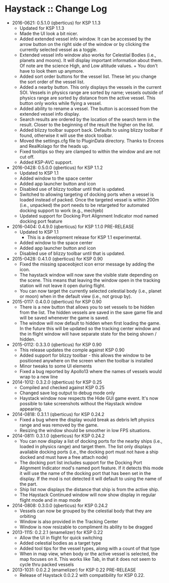 # Haystack :: Change Log

* 2016-0621: 0.5.1.0 (qberticus) for KSP 1.1.3
	+ Updated for KSP 1.1.3
	+ Made the UI look a bit nicer.
	+ Added extended vessel info window. It can be accessed by the arrow button on the right side of the window or by clicking the currently selected vessel as a toggle.
	+ Extended vessel info window also works for Celestial Bodies (i.e., planets and moons). It will display important information about them. Of note are the science High, and Low altitude values. 	+ You don't have to look them up anymore.
	+ Added sort order buttons for the vessel list. These let you change the sort order of the vessel list.
	+ Added a nearby button. This only displays the vessels in the current SOI. Vessels in physics range are sorted by name; vessels outside of physics range are sorted by distance from the active vessel. This button only works while flying a vessel.
	+ Added ability to rename a vessel. The button is accessed from the extended vessel info display.
	+ Search results are ordered by the location of the search term in the result. Closer to the beginning of the result the higher on the list.
	+ Added blizzy toolbar support back. Defaults to using blizzy toolbar if found, otherwise it will use the stock toolbar.
	+ Moved the settings.cfg file to PluginData directory. Thanks to Enceos and RealKolago for the heads up.
	+ Fixed tooltips so they are clamped to within the window and are not cut off.
	+ Added KSP-AVC support.
* 2016-0428: 0.5.0.0 (qberticus) for KSP 1.1.2
	+ Updated to KSP 1.1
	+ Added window to the space center
	+ Added app launcher button and icon
	+ Disabled use of blizzy toolbar until that is updated.
	+ Switched to allowing targeting of docking ports when a vessel is loaded instead of packed. Once the targeted vessel is within 200m (i.e., unpacked) the port needs to be retargeted for automated docking support to work (e.g., mechjeb)
	+ Updated support for Docking Port Alignment Indicator mod named docking port feature
* 2016-0404: 0.4.9.0 (qberticus) for KSP 1.1.0 PRE-RELEASE
	+ Updated to KSP 1.1
		+ This is a development release for KSP 1.1 experimental.
	+ Added window to the space center
	+ Added app launcher button and icon
	+ Disabled use of blizzy toolbar until that is updated.
* 2015-0428: 0.4.1.0 (qberticus) for KSP 0.90
	+ Fixed the missing spaceobject icon error message by adding the icon.
	+ The haystack window will now save the visible state depending on the scene. This means that leaving the window open in the tracking station will not leave it open during flight.
	+ You can now target the currently selected celestial body (i.e., planet or moon) when in the default view (i.e., not group by).
* 2015-0117: 0.4.0.0 (qberticus) for KSP 0.90
	+ There is a new button that allows you to set vessels to be hidden from the list. The hidden vessels are saved in the save game file and will be saved whenever the game is saved.
	+ The window will now default to hidden when first loading the game. In the future this will be updated so the tracking center window and the in flight window will have separate state for the being shown / hidden.
* 2015-0112: 0.3.3.0 (qberticus) for KSP 0.90
	+ This release updates the comple against KSP 0.90
	+ Added support for blizzy toolbar - this allows the window to be positioned anywhere on the screen when the toolbar is installed
	+ Minor tweaks to some UI elements
	+ Fixed a bug reported by Apollo13 where the names of vessels would wrap to a new line
* 2014-1012: 0.3.2.0 (qberticus) for KSP 0.25
	+ Compiled and checked against KSP 0.25
	+ Changed save log output to debug mode only
	+ Haystack window now respects the Hide GUI game event. It's now possible to take screenshots without the Haystack window appearing. 
* 2014-0818: 0.3.1.1 (qberticus) for KSP 0.24.2
	+ Fixed a bug where the display would break as debris left physics range and was removed by the game.
	+ Resizing the window should be smoother in low FPS situations.
* 2014-0811: 0.3.1.0 (qberticus) for KSP 0.24.2
	+ You can now display a list of docking ports for the nearby ships (i.e., loaded in physics range) and target them. The list only displays available docking ports (i.e., the docking port must not have a ship docked and must have a free attach node)
	+ The docking port list includes support for the Docking Port Alignment Indicator mod's named port feature. If it detects this mode it will use the name of the docking port that has been set in the display. If the mod is not detected it will default to using the name of the part.
	+ Ship list now displays the distance that ship is from the active ship.
	+ The Haystack Continued window will now show display in regular flight mode and in map mode
* 2014-0808: 0.3.0.0 (qberticus) for KSP 0.24.2
	+ Vessels can now be grouped by the celestial body that they are orbiting
	+ Window is also provided in the Tracking Center
	+ Window is now resizable to compliment its ability to be dragged
* 2013-1115: 0.2.2.1 (enamelizer) for KSP 0.22
	+ Allow the UI in flight for quick switching
	+ Added celestial bodies as a target type
	+ Added tool tips for the vessel types, along with a count of that type
	+ When in map view, when body or the active vessel is selected, the map focuses on it. This works like Tab, in that it does not seem to cycle thru packed vessels
* 2013-1031: 0.0.2.2 (enamelizer) for KSP 0.22 PRE-RELEASE
	+ Release of Haystack 0.0.2.2 with compatibility for KSP 0.22.
 

